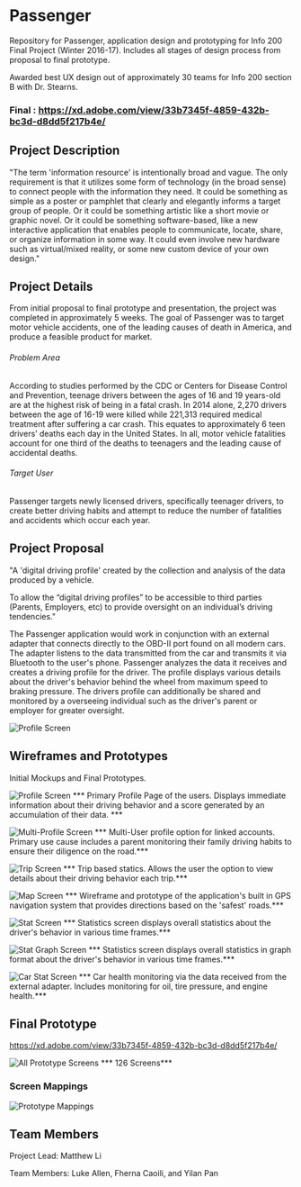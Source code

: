 # Passenger

Repository for Passenger, application design and prototyping for Info 200 Final Project (Winter 2016-17). Includes all stages of design process from proposal to final prototype.

Awarded best UX design out of approximately 30 teams for Info 200 section B with Dr. Stearns.

### Final : https://xd.adobe.com/view/33b7345f-4859-432b-bc3d-d8dd5f217b4e/

## Project Description

"The term 'information resource' is intentionally broad and vague. The only requirement is that it utilizes some form of technology (in the broad sense) to connect people with the information they need. It could be something as simple as a poster or pamphlet that clearly and elegantly informs a target group of people. Or it could be something artistic like a short movie or graphic novel. Or it could be something software-based, like a new interactive application that enables people to communicate, locate, share, or organize information in some way. It could even involve new hardware such as virtual/mixed reality, or some new custom device of your own design."

## Project Details

From initial proposal to final prototype and presentation, the project was completed in approximately 5 weeks. The goal of Passenger was to target motor vehicle accidents, one of the leading causes of death in America, and produce a feasible product for market.

###### Problem Area

According to studies performed by the CDC or Centers for Disease Control and Prevention, teenage drivers between the ages of 16 and 19 years-old are at the highest risk of being in a fatal crash.  In 2014 alone, 2,270 drivers between the age of 16-19 were killed while 221,313 required medical treatment after suffering a car crash.  This equates to approximately 6 teen drivers’ deaths each day in the United States.  In all, motor vehicle fatalities account for one third of the deaths to teenagers and the leading cause of accidental deaths.

###### Target User

Passenger targets newly licensed drivers, specifically teenager drivers, to create better driving habits and attempt to reduce the number of fatalities and accidents which occur each year.

## Project Proposal

"A 'digital driving profile' created by the collection and analysis of the data produced by a vehicle.

To allow the “digital driving profiles” to be accessible to third parties (Parents, Employers, etc) to provide oversight on an individual’s driving tendencies."

The Passenger application would work in conjunction with an external adapter that connects directly to the OBD-II port found on all modern cars. The adapter listens to the data transmitted from the car and transmits it via Bluetooth to the user's phone. Passenger analyzes the data it receives and creates a driving profile for the driver. The profile displays various details about the driver's behavior behind the wheel from maximum speed to braking pressure. The drivers profile can additionally be shared and monitored by a overseeing individual such as the driver's parent or employer for greater oversight.

![Profile Screen](img/ProposalInfogram.png)

## Wireframes and Prototypes

Initial Mockups and Final Prototypes.

![Profile Screen](img/ProfileScreen.png)
*** Primary Profile Page of the users. Displays immediate information about their driving behavior and a score generated by an accumulation of their data. ***


![Multi-Profile Screen](img/MultiProfileScreen.png)
*** Multi-User profile option for linked accounts. Primary use cause includes a parent monitoring their family driving habits to ensure their diligence on the road.***

![Trip Screen](img/TripScreen.png)
*** Trip based statics. Allows the user the option to view details about their driving behavior each trip.***

![Map Screen](img/MapScreen.png)
*** Wireframe and prototype of the application's built in GPS navigation system that provides directions based on the 'safest' roads.***


![Stat Screen](img/StatScreen.png)
*** Statistics screen displays overall statistics about the driver's behavior in various time frames.***


![Stat Graph Screen](img/StatGraphScreen.png)
*** Statistics screen displays overall statistics in graph format about the driver's behavior in various time frames.***

![Car Stat Screen](img/CarScreen.png)
*** Car health monitoring via the data received from the external adapter. Includes monitoring for oil, tire pressure, and engine health.***

## Final Prototype

https://xd.adobe.com/view/33b7345f-4859-432b-bc3d-d8dd5f217b4e/

![All Prototype Screens](img/FinalPrototype.png)
*** 126 Screens***

### Screen Mappings

![Prototype Mappings](img/FinalMapping.png)


## Team Members

Project Lead: Matthew Li

Team Members:
Luke Allen, Fherna Caoili, and Yilan Pan
